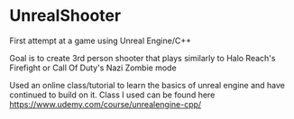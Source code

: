 # UnrealShooter

First attempt at a game using Unreal Engine/C++

Goal is to create 3rd person shooter that plays similarly to Halo Reach's Firefight or Call Of Duty's Nazi Zombie mode

Used an online class/tutorial to learn the basics of unreal engine and have continued to build on it. Class I used can be found here https://www.udemy.com/course/unrealengine-cpp/

